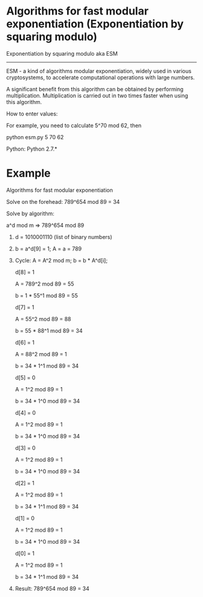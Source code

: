 # Algorithms for fast modular exponentiation (Exponentiation by squaring modulo)

Exponentiation by squaring modulo aka ESM
____

ESM - a kind of algorithms modular exponentiation, widely used in various cryptosystems, 
to accelerate computational operations with large numbers.

A significant benefit from this algorithm can be obtained by performing multiplication. 
Multiplication is carried out in two times faster when using this algorithm.

How to enter values:

For example, you need to calculate 5^70 mod 62, then

python esm.py 5 70 62


Python: Python 2.7.*

# Example

Algorithms for fast modular exponentiation

Solve on the forehead: 789^654 mod 89 = 34

Solve by algorithm:

a^d mod m => 789^654 mod 89

1) d = 1010001110 (list of binary numbers)

2) b = a^d[9] = 1; A = a = 789

3) Cycle: A = A^2 mod m; b = b * A^d[i];


	d[8] = 1
	
	A = 789^2 mod 89 = 55
	
	b = 1 * 55^1 mod 89 = 55

	
	d[7] = 1
	
	A = 55^2 mod 89 = 88
	
	b = 55 * 88^1 mod 89 = 34

	
	d[6] = 1
	
	A = 88^2 mod 89 = 1
	
	b = 34 * 1^1 mod 89 = 34
	

	d[5] = 0
	
	A = 1^2 mod 89 = 1
	
	b = 34 * 1^0 mod 89 = 34
	

	d[4] = 0
	
	A = 1^2 mod 89 = 1
	
	b = 34 * 1^0 mod 89 = 34
	

	d[3] = 0
	
	A = 1^2 mod 89 = 1
	
	b = 34 * 1^0 mod 89 = 34
	

	d[2] = 1
	
	A = 1^2 mod 89 = 1
	
	b = 34 * 1^1 mod 89 = 34
	

	d[1] = 0
	
	A = 1^2 mod 89 = 1
	
	b = 34 * 1^0 mod 89 = 34
	

	d[0] = 1
	
	A = 1^2 mod 89 = 1
	
	b = 34 * 1^1 mod 89 = 34
	

4) Result: 789^654 mod 89 = 34
